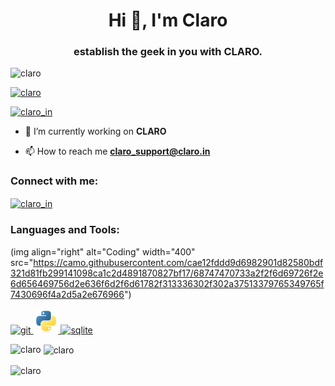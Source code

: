 <h1 align="center">Hi 👋, I'm Claro</h1>
<h3 align="center">establish the geek in you with CLARO.</h3>

<p align="left"> <img src="https://komarev.com/ghpvc/?username=claro&label=Profile%20views&color=0e75b6&style=flat" alt="claro" /> </p>

<p align="left"> <a href="https://github.com/ryo-ma/github-profile-trophy"><img src="https://github-profile-trophy.vercel.app/?username=claro" alt="claro" /></a> </p>

<p align="left"> <a href="https://twitter.com/claro_in" target="blank"><img src="https://img.shields.io/twitter/follow/claro_in?logo=twitter&style=for-the-badge" alt="claro_in" /></a> </p>

- 🔭 I’m currently working on **CLARO**

- 📫 How to reach me **claro_support@claro.in**

<h3 align="left">Connect with me:</h3>
<p align="left">
<a href="https://twitter.com/claro_in" target="blank"><img align="center" src="https://raw.githubusercontent.com/rahuldkjain/github-profile-readme-generator/master/src/images/icons/Social/twitter.svg" alt="claro_in" height="30" width="40" /></a>
</p>

<h3 align="left">Languages and Tools:</h3>

(img align="right" alt="Coding" width="400" src="https://camo.githubusercontent.com/cae12fddd9d6982901d82580bdf321d81fb299141098ca1c2d4891870827bf17/68747470733a2f2f6d69726f2e6d656469756d2e636f6d2f6d61782f313336302f302a37513379765349765f7430696f4a2d5a2e676966")
<p align="left"> <a href="https://git-scm.com/" target="_blank" rel="noreferrer"> <img src="https://www.vectorlogo.zone/logos/git-scm/git-scm-icon.svg" alt="git" width="40" height="40"/> </a> <a href="https://www.python.org" target="_blank" rel="noreferrer"> <img src="https://raw.githubusercontent.com/devicons/devicon/master/icons/python/python-original.svg" alt="python" width="40" height="40"/> </a> <a href="https://www.sqlite.org/" target="_blank" rel="noreferrer"> <img src="https://www.vectorlogo.zone/logos/sqlite/sqlite-icon.svg" alt="sqlite" width="40" height="40"/> </a> </p>

<p><img align="left" src="https://github-readme-stats.vercel.app/api/top-langs?username=claro&show_icons=true&locale=en&layout=compact" alt="claro" /></p>

<p>&nbsp;<img align="center" src="https://github-readme-stats.vercel.app/api?username=claro&show_icons=true&locale=en" alt="claro" /></p>

<p><img align="center" src="https://github-readme-streak-stats.herokuapp.com/?user=claro&" alt="claro" /></p>

